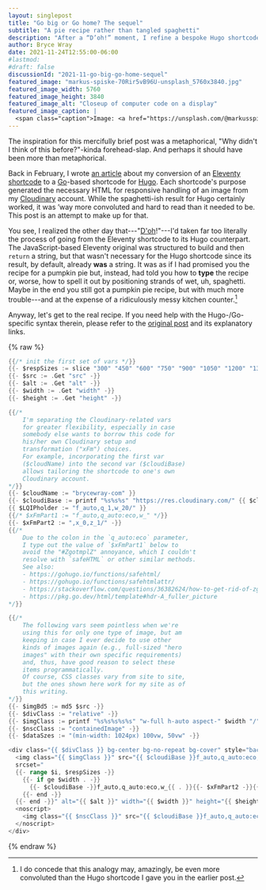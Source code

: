 ```yaml
---
layout: singlepost
title: "Go big or Go home? The sequel"
subtitle: "A pie recipe rather than tangled spaghetti"
description: "After a “D’oh!” moment, I refine a bespoke Hugo shortcode."
author: Bryce Wray
date: 2021-11-24T12:55:00-06:00
#lastmod:
#draft: false
discussionId: "2021-11-go-big-go-home-sequel"
featured_image: "markus-spiske-70Rir5vB96U-unsplash_5760x3840.jpg"
featured_image_width: 5760
featured_image_height: 3840
featured_image_alt: "Closeup of computer code on a display"
featured_image_caption: |
  <span class="caption">Image: <a href="https://unsplash.com/@markusspiske?utm_source=unsplash&utm_medium=referral&utm_content=creditCopyText">Markus Spiske</a>; <a href="/s/photos/computer-code?utm_source=unsplash&utm_medium=referral&utm_content=creditCopyText">Unsplash</a></span>
---
```


The inspiration for this mercifully brief post was a metaphorical, "Why didn't I think of this before?"-kinda forehead-slap. And perhaps it should have been more than metaphorical.

Back in February, I wrote [an article](/posts/2021/02/go-big-go-home) about my conversion of an [Eleventy](https://11ty.dev) [shortcode](https://11ty.dev/docs/shortcodes) to a [Go](https://go.dev)-based shortcode for [Hugo](https://gohugo.io). Each shortcode's purpose generated the necessary HTML for responsive handling of an image from my [Cloudinary](https://cloudinary.com) account. While the spaghetti-ish result for Hugo certainly worked, it was ’way more convoluted and hard to read than it needed to be. This post is an attempt to make up for that.

You see, I realized the other day that---"[D'oh](https://simpsons.fandom.com/wiki/D%27oh)!"---I'd taken far too literally the process of going from the Eleventy shortcode to its Hugo counterpart. The JavaScript-based Eleventy original was structured to build and then `return` a string, but that wasn't necessary for the Hugo shortcode since its result, by default, already **was** a string. It was as if I had promised you the recipe for a pumpkin pie but, instead, had told you how to **type** the recipe or, worse, how to spell it out by positioning strands of wet, uh, spaghetti. Maybe in the end you still got a pumpkin pie recipe, but with much more trouble---and at the expense of a ridiculously messy kitchen counter.[^analogy]

[^analogy]: I do concede that this analogy may, amazingly, be even more convoluted than the Hugo shortcode I gave you in the earlier post.

Anyway, let's get to the real recipe. If you need help with the Hugo-/Go-specific syntax therein, please refer to the [original post](/posts/2021/02/go-big-go-home) and its explanatory links.

{% raw %}

```go
{{/* init the first set of vars */}}
{{- $respSizes := slice "300" "450" "600" "750" "900" "1050" "1200" "1350" "1500" -}}
{{- $src := .Get "src" -}}
{{- $alt := .Get "alt" -}}
{{- $width := .Get "width" -}}
{{- $height := .Get "height" -}}

{{/*
	I'm separating the Cloudinary-related vars 
	for greater flexibility, especially in case 
	somebody else wants to borrow this code for 
	his/her own Cloudinary setup and 
	transformation ("xFm") choices. 
	For example, incorporating the first var 
	($cloudName) into the second var ($cloudiBase) 
	allows tailoring the shortcode to one's own 
	Cloudinary account.
*/}}
{{- $cloudName := "brycewray-com" }}
{{- $cloudiBase := printf "%s%s%s" "https://res.cloudinary.com/" {{ $cloudName }} "/image/upload/" -}}
{{ $LQIPholder := "f_auto,q_1,w_20/" }}
{{/* $xFmPart1 := "f_auto,q_auto:eco,w_" */}}
{{- $xFmPart2 := ",x_0,z_1/" -}}
{{/*
	Due to the colon in the `q_auto:eco` parameter, 
	I type out the value of `$xFmPart1` below to 
	avoid the "#ZgotmplZ" annoyance, which I couldn't 
	resolve with `safeHTML` or other similar methods. 
	See also:
	- https://gohugo.io/functions/safehtml/
	- https://gohugo.io/functions/safehtmlattr/
	- https://stackoverflow.com/questions/36382624/how-to-get-rid-of-zgotmplz-from-html-template-in-golang
	- https://pkg.go.dev/html/template#hdr-A_fuller_picture
*/}}

{{/*
	The following vars seem pointless when we're 
	using this for only one type of image, but am 
	keeping in case I ever decide to use other 
	kinds of images again (e.g., full-sized "hero 
	images" with their own specific requirements) 
	and, thus, have good reason to select these 
	items programmatically. 
	Of course, CSS classes vary from site to site, 
	but the ones shown here work for my site as of 
	this writing.
*/}}
{{- $imgBd5 := md5 $src -}}
{{- $divClass := "relative" -}}
{{- $imgClass := printf "%s%s%s%s%s" "w-full h-auto aspect-" $width "/" $height " lazy" -}}
{{- $nscClass := "containedImage" -}}
{{- $dataSzes := "(min-width: 1024px) 100vw, 50vw" -}}

<div class="{{ $divClass }} bg-center bg-no-repeat bg-cover" style="background-image: url({{ $cloudiBase }}{{ $LQIPholder }}{{ $src }});" aspect-ratio="{{ $width }} / {{ $height }}">
  <img class="{{ $imgClass }}" src="{{ $cloudiBase }}f_auto,q_auto:eco,w_600{{ $xFmPart2 }}{{ $src }}"
  srcset="
  {{- range $i, $respSizes -}}
    {{- if ge $width . -}}
      {{- $cloudiBase -}}f_auto,q_auto:eco,w_{{ . }}{{- $xFmPart2 -}}{{- $src }} {{ . }}w{{ if $i }}, {{ end -}}
    {{- end -}}
  {{- end -}}" alt="{{ $alt }}" width="{{ $width }}" height="{{ $height }}" loading="lazy" sizes="{{ $dataSzes }}" />
  <noscript>
    <img class="{{ $nscClass }}" src="{{ $cloudiBase }}f_auto,q_auto:eco,w_600 {{ $xFmPart2 }}{{ $src }}" alt="{{ $alt }}" />
  </noscript>
</div>
```

{% endraw %}